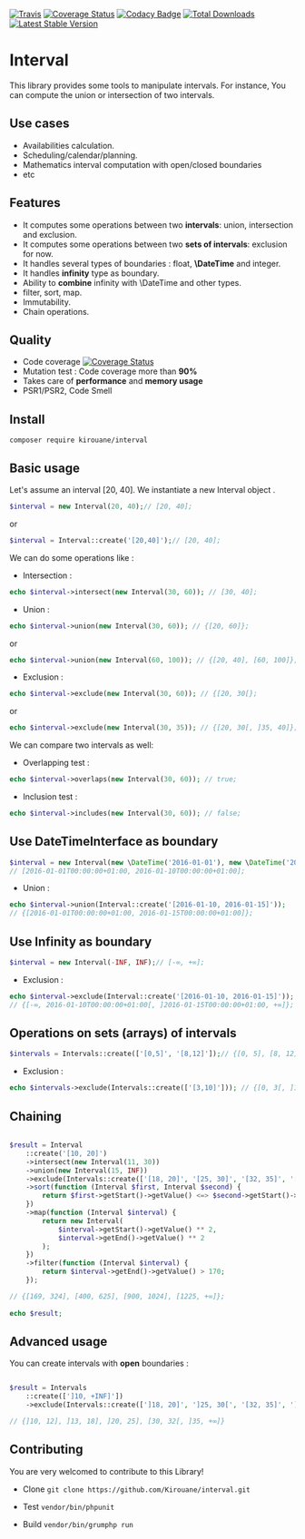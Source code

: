 [![Travis](https://img.shields.io/travis/Kirouane/interval/master.svg)](http://travis-ci.org/Kirouane/interval)
[![Coverage Status](https://coveralls.io/repos/github/Kirouane/interval/badge.svg)](https://coveralls.io/github/Kirouane/interval?branch=develop)
[![Codacy Badge](https://api.codacy.com/project/badge/Grade/783c18637e574894bc6a37e1c5c75e93)](https://www.codacy.com/app/Kirouane/interval?utm_source=github.com&amp;utm_medium=referral&amp;utm_content=Kirouane/interval&amp;utm_campaign=Badge_Grade)
[![Total Downloads](https://poser.pugx.org/kirouane/interval/downloads)](https://packagist.org/packages/kirouane/interval)
[![Latest Stable Version](https://poser.pugx.org/kirouane/interval/v/stable)](https://packagist.org/packages/kirouane/interval)

Interval
======

This library provides some tools to manipulate intervals. For instance, You can compute the union or intersection of two intervals.

Use cases
------
* Availabilities calculation.
* Scheduling/calendar/planning.
* Mathematics interval computation with open/closed boundaries
* etc

Features
------

* It computes some operations between two **intervals**: union, intersection and exclusion.
* It computes some operations between two **sets of intervals**: exclusion for now.
* It handles several types of boundaries : float, **\DateTime** and integer. 
* It handles **infinity** type as boundary.
* Ability to **combine** infinity with \DateTime and other types.
* filter, sort, map.
* Immutability.
* Chain operations.

Quality
-------

* Code coverage [![Coverage Status](https://coveralls.io/repos/github/Kirouane/interval/badge.svg)](https://coveralls.io/github/Kirouane/interval?branch=develop)
* Mutation test : Code coverage more than **90%**
* Takes care of **performance** and **memory usage**
* PSR1/PSR2, Code Smell


Install
------

`composer require kirouane/interval`



Basic usage
---------

Let's assume an interval [20, 40].
We instantiate a new Interval object .

```php
$interval = new Interval(20, 40);// [20, 40];
```

or

```php
$interval = Interval::create('[20,40]');// [20, 40];
```


We can do some operations like : 
* Intersection : 

```php
echo $interval->intersect(new Interval(30, 60)); // [30, 40];
```

* Union : 

```php
echo $interval->union(new Interval(30, 60)); // {[20, 60]};
```

or

```php
echo $interval->union(new Interval(60, 100)); // {[20, 40], [60, 100]};
```

* Exclusion : 

```php
echo $interval->exclude(new Interval(30, 60)); // {[20, 30[};
```

or

```php
echo $interval->exclude(new Interval(30, 35)); // {[20, 30[, ]35, 40]};
```

We can compare two intervals as well: 
* Overlapping test : 

```php
echo $interval->overlaps(new Interval(30, 60)); // true;
```

* Inclusion test : 

```php
echo $interval->includes(new Interval(30, 60)); // false;
```
Use DateTimeInterface as boundary
---------

```php
$interval = new Interval(new \DateTime('2016-01-01'), new \DateTime('2016-01-10'));
// [2016-01-01T00:00:00+01:00, 2016-01-10T00:00:00+01:00];
```

* Union : 

```php
echo $interval->union(Interval::create('[2016-01-10, 2016-01-15]')); 
// {[2016-01-01T00:00:00+01:00, 2016-01-15T00:00:00+01:00]};
```

Use Infinity as boundary
---------

```php
$interval = new Interval(-INF, INF);// [-∞, +∞];
```

* Exclusion : 

```php
echo $interval->exclude(Interval::create('[2016-01-10, 2016-01-15]')); 
// {[-∞, 2016-01-10T00:00:00+01:00[, ]2016-01-15T00:00:00+01:00, +∞]};
```

Operations on sets (arrays) of intervals
---------

```php
$intervals = Intervals::create(['[0,5]', '[8,12]']);// {[0, 5], [8, 12]};
```

* Exclusion : 

```php
echo $intervals->exclude(Intervals::create(['[3,10]'])); // {[0, 3[, ]10, 12]};
```

Chaining
---------

```php

$result = Interval
    ::create('[10, 20]')
    ->intersect(new Interval(11, 30))
    ->union(new Interval(15, INF))
    ->exclude(Intervals::create(['[18, 20]', '[25, 30]', '[32, 35]', '[12, 13]']))
    ->sort(function (Interval $first, Interval $second) {
        return $first->getStart()->getValue() <=> $second->getStart()->getValue();
    })
    ->map(function (Interval $interval) {
        return new Interval(
            $interval->getStart()->getValue() ** 2,
            $interval->getEnd()->getValue() ** 2
        );
    })
    ->filter(function (Interval $interval) {
        return $interval->getEnd()->getValue() > 170;
    }); 

// {[169, 324], [400, 625], [900, 1024], [1225, +∞]};
    
echo $result;    
```

Advanced usage
---------

You can create intervals with **open** boundaries : 

```php

$result = Intervals
    ::create([']10, +INF]'])
    ->exclude(Intervals::create([']18, 20]', ']25, 30[', '[32, 35]', ']12, 13]']));

// {]10, 12], ]13, 18], ]20, 25], [30, 32[, ]35, +∞]}


```


Contributing
----------------------

You are very welcomed to contribute to this Library!

* Clone
`git clone https://github.com/Kirouane/interval.git`

* Test
`vendor/bin/phpunit`   

* Build
`vendor/bin/grumphp run`

